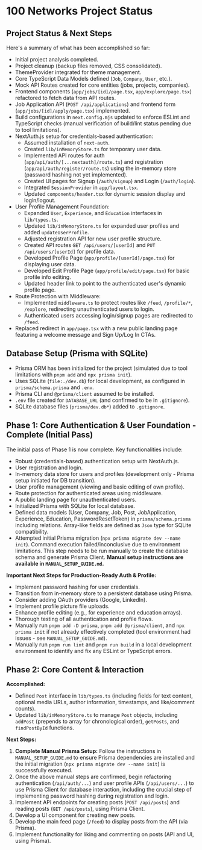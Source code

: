 # 100 Networks Project Status

## Project Status & Next Steps

Here's a summary of what has been accomplished so far:

*   Initial project analysis completed.
*   Project cleanup (backup files removed, CSS consolidated).
*   ThemeProvider integrated for theme management.
*   Core TypeScript Data Models defined (`Job`, `Company`, `User`, etc.).
*   Mock API Routes created for core entities (jobs, projects, companies).
*   Frontend components (`app/jobs/[id]/page.tsx`, `app/explore/page.tsx`) refactored to fetch data from API routes.
*   Job Application API (`POST /api/applications`) and frontend form (`app/jobs/[id]/apply/page.tsx`) implemented.
*   Build configurations in `next.config.mjs` updated to enforce ESLint and TypeScript checks (manual verification of build/lint status pending due to tool limitations).
*   NextAuth.js setup for credentials-based authentication:
    *   Assumed installation of `next-auth`.
    *   Created `lib/inMemoryStore.ts` for temporary user data.
    *   Implemented API routes for auth (`app/api/auth/[...nextauth]/route.ts`) and registration (`app/api/auth/register/route.ts`) using the in-memory store (password hashing not yet implemented).
    *   Created UI pages for Signup (`/auth/signup`) and Login (`/auth/login`).
    *   Integrated `SessionProvider` in `app/layout.tsx`.
    *   Updated `components/header.tsx` for dynamic session display and login/logout.
*   User Profile Management Foundation:
    *   Expanded `User`, `Experience`, and `Education` interfaces in `lib/types.ts`.
    *   Updated `lib/inMemoryStore.ts` for expanded user profiles and added `updateUserProfile`.
    *   Adjusted registration API for new user profile structure.
    *   Created API routes `GET /api/users/[userId]` and `PUT /api/users/[userId]` for profile data.
    *   Developed Profile Page (`app/profile/[userId]/page.tsx`) for displaying user data.
    *   Developed Edit Profile Page (`app/profile/edit/page.tsx`) for basic profile info editing.
    *   Updated header link to point to the authenticated user's dynamic profile page.
*   Route Protection with Middleware:
    *   Implemented `middleware.ts` to protect routes like `/feed`, `/profile/*`, `/explore`, redirecting unauthenticated users to login.
    *   Authenticated users accessing login/signup pages are redirected to `/feed`.
*   Replaced redirect in `app/page.tsx` with a new public landing page featuring a welcome message and Sign Up/Log In CTAs.

## Database Setup (Prisma with SQLite)

*   Prisma ORM has been initialized for the project (simulated due to tool limitations with `pnpm add` and `npx prisma init`).
*   Uses SQLite (`file:./dev.db`) for local development, as configured in `prisma/schema.prisma` and `.env`.
*   Prisma CLI and `@prisma/client` assumed to be installed.
*   `.env` file created for `DATABASE_URL` (and confirmed to be in `.gitignore`).
*   SQLite database files (`prisma/dev.db*`) added to `.gitignore`.

## Phase 1: Core Authentication & User Foundation - Complete (Initial Pass)

The initial pass of Phase 1 is now complete. Key functionalities include:
- Robust (credentials-based) authentication setup with NextAuth.js.
- User registration and login.
- In-memory data store for users and profiles (development only - Prisma setup initiated for DB transition).
- User profile management (viewing and basic editing of own profile).
- Route protection for authenticated areas using middleware.
- A public landing page for unauthenticated users.
- Initialized Prisma with SQLite for local database.
- Defined data models (User, Company, Job, Post, JobApplication, Experience, Education, PasswordResetToken) in `prisma/schema.prisma` including relations. Array-like fields are defined as `Json` type for SQLite compatibility.
- Attempted initial Prisma migration (`npx prisma migrate dev --name init`). Command execution failed/inconclusive due to environment limitations. This step needs to be run manually to create the database schema and generate Prisma Client. **Manual setup instructions are available in `MANUAL_SETUP_GUIDE.md`.**

**Important Next Steps for Production-Ready Auth & Profile:**
- Implement password hashing for user credentials.
- Transition from in-memory store to a persistent database using Prisma.
- Consider adding OAuth providers (Google, LinkedIn).
- Implement profile picture file uploads.
- Enhance profile editing (e.g., for experience and education arrays).
- Thorough testing of all authentication and profile flows.
- Manually run `pnpm add -D prisma`, `pnpm add @prisma/client`, and `npx prisma init` if not already effectively completed (tool environment had issues - see `MANUAL_SETUP_GUIDE.md`).
- Manually run `pnpm run lint` and `pnpm run build` in a local development environment to identify and fix any ESLint or TypeScript errors.

## Phase 2: Core Content & Interaction

**Accomplished:**
*   Defined `Post` interface in `lib/types.ts` (including fields for text content, optional media URLs, author information, timestamps, and like/comment counts).
*   Updated `lib/inMemoryStore.ts` to manage `Post` objects, including `addPost` (prepends to array for chronological order), `getPosts`, and `findPostById` functions.

**Next Steps:**
1.  **Complete Manual Prisma Setup:** Follow the instructions in `MANUAL_SETUP_GUIDE.md` to ensure Prisma dependencies are installed and the initial migration (`npx prisma migrate dev --name init`) is successfully executed.
2.  Once the above manual steps are confirmed, begin refactoring authentication (`/api/auth/...`) and user profile APIs (`/api/users/...`) to use Prisma Client for database interaction, including the crucial step of implementing password hashing during registration and login.
3.  Implement API endpoints for creating posts (`POST /api/posts`) and reading posts (`GET /api/posts`), using Prisma Client.
4.  Develop a UI component for creating new posts.
5.  Develop the main feed page (`/feed`) to display posts from the API (via Prisma).
6.  Implement functionality for liking and commenting on posts (API and UI, using Prisma).
